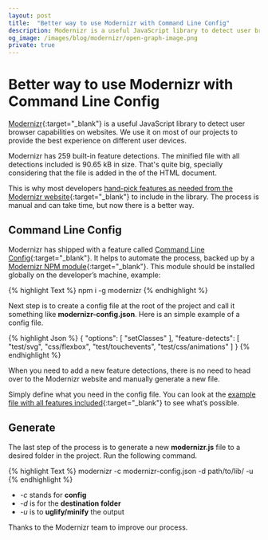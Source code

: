 ```yaml
---
layout: post
title:  "Better way to use Modernizr with Command Line Config"
description: Modernizr is a useful JavaScript library to detect user browser capabilities on websites. We use it on most of our projects to provide the best user experience for each device.
og_image: /images/blog/modernizr/open-graph-image.png
private: true
---
```


# Better way to use Modernizr with Command Line Config

[Modernizr](https://modernizr.com/){:target="_blank"} is a useful JavaScript library to detect user browser capabilities on websites. We use it on most of our projects to provide the best experience on different user devices.

Modernizr has 259 built-in feature detections. The minified file with all detections included is 90.65 kB in size. That's quite big, specially considering that the file is added in the <head> of the HTML document.

This is why most developers [hand-pick features as needed from the Modernizr website](https://modernizr.com/download?setclasses){:target="_blank"} to include in the library. The process is manual and can take time, but now there is a better way.

## Command Line Config

Modernizr has shipped with a feature called [Command Line Config](https://modernizr.com/docs#command-line-config){:target="_blank"}. It helps to automate the process, backed up by a [Modernizr NPM module](https://www.npmjs.com/package/modernizr){:target="_blank"}. This module should be installed globally on the developer’s machine, example:

{% highlight Text %}
npm i -g modernizr
{% endhighlight %}

Next step is to create a config file at the root of the project and call it something like **modernizr-config.json**. Here is an simple example of a config file.

{% highlight Json %}
{
  "options": [
    "setClasses"
  ],
  "feature-detects": [
    "test/svg",
    "css/flexbox",
    "test/touchevents",
    "test/css/animations"
  ]
}
{% endhighlight %}

When you need to add a new feature detections, there is no need to head over to the Modernizr website and manually generate a new file. 

Simply define what you need in the config file. You can look at the [example file with all features included](https://github.com/Modernizr/Modernizr/blob/master/lib/config-all.json){:target="_blank"} to see what’s possible.

## Generate

The last step of the process is to generate a new **modernizr.js** file to a desired folder in the project. Run the following command.

{% highlight Text %}
modernizr -c modernizr-config.json -d path/to/lib/ -u
{% endhighlight %} 

* *-c* stands for **config**
* *-d* is for the **destination folder**
* *-u* is to **uglify/minify** the output 

Thanks to the Modernizr team to improve our process. 
